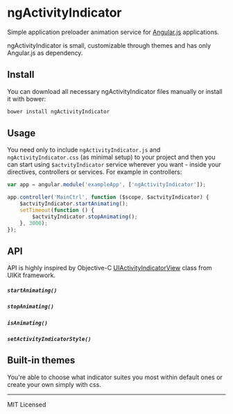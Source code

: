 # ngActivityIndicator

Simple application preloader animation service for [Angular.js](http://angularjs.org/) applications.

ngActivityIndicator is small, customizable through themes and has only Angular.js as dependency.

## Install

You can download all necessary ngActivityIndicator files manually or install it with bower:

```bash
bower install ngActivityIndicator
```

## Usage

You need only to include ``ngActivityIndicator.js`` and  ``ngActivityIndicator.css`` (as minimal setup) to your project and then you can start using ``$actvityIndicator`` service wherever you want - inside your directives, controllers or services. For example in controllers:

```javascript
var app = angular.module('exampleApp', ['ngActivityIndicator']);

app.controller('MainCtrl', function ($scope, $actvityIndicator) {
	$actvityIndicator.startAnimating();
	setTimeout(function () {
		$actvityIndicator.stopAnimating();
	}, 3000);
});
```

## API

API is highly inspired by Objective-C [UIActivityIndicatorView](https://developer.apple.com/library/ios/documentation/uikit/reference/UIActivityIndicatorView_Class/Reference/UIActivityIndicatorView.html) class from UIKit framework.

##### ``startAnimating()``

##### ``stopAnimating()``

##### ``isAnimating()``

##### ``setActivityIndicatorStyle()``

## Built-in themes

You're able to choose what indicator suites you most within default ones or create your own simply with css.

---

MIT Licensed
